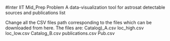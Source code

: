 #Inter IIT Mid_Prep Problem
A data-visualization tool for astrosat detectable sources and publications list

Change all the CSV files path corresponding to the files which can be downloaded from here.
The files are:
Catalog)_A.csv
loc_high.csv
loc_low.csv
Catalog_B.csv
publications.csv
Pub.csv
